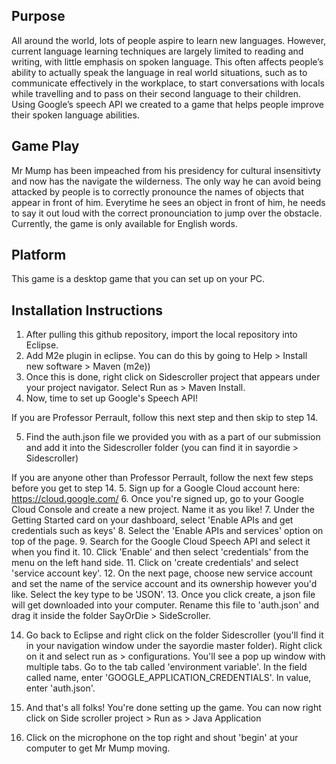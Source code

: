 Purpose 
------------------------
All around the world, lots of people aspire to learn new languages. However, current language learning techniques are largely limited to reading and writing, with little emphasis on spoken language. This often affects people’s ability to actually speak the language in real world situations, such as to communicate effectively in the workplace, to start conversations with locals while travelling and to pass on their second language to their children. Using Google’s speech API we created to a game that helps people improve their spoken language abilities. 

Game Play
------------------------
Mr Mump has been impeached from his presidency for cultural insensitivty and now has the navigate the wilderness. The only way he can avoid being attacked by people is to correctly pronounce the names of objects that appear in front of him. Everytime he sees an object in front of him, he needs to say it out loud with the correct pronounciation to jump over the obstacle. Currently, the game is only available for English words. 

Platform
------------------------
This game is a desktop game that you can set up on your PC. 

Installation Instructions
------------------------
1. After pulling this github repository, import the local repository into Eclipse. 
2. Add M2e plugin in eclipse. You can do this by going to Help > Install new software > Maven (m2e))
3. Once this is done, right click on Sidescroller project that appears under your project navigator. Select Run as > Maven Install.
4. Now, time to set up Google's Speech API! 

If you are Professor Perrault, follow this next step and then skip to step 14.

5. Find the auth.json file we provided you with as a part of our submission and add it into the Sidescroller folder (you can find it in sayordie > Sidescroller)

If you are anyone other than Professor Perrault, follow the next few steps before you get to step 14. 
5. Sign up for a Google Cloud account here: https://cloud.google.com/
6. Once you're signed up, go to your Google Cloud Console and create a new project. Name it as you like! 
7. Under the Getting Started card on your dashboard, select 'Enable APIs and get credentials such as keys'
8. Select the 'Enable APIs and services' option on top of the page. 
9. Search for the Google Cloud Speech API and select it when you find it. 
10. Click 'Enable' and then select 'credentials' from the menu on the left hand side. 
11. Click on 'create credentials' and select 'service account key'.
12. On the next page, choose new service account and set the name of the service account and its ownership however you'd like. Select the key type to be 'JSON'.
13. Once you click create, a json file will get downloaded into your computer. Rename this file to 'auth.json' and drag it inside the folder SayOrDie > SideScroller.

14. Go back to Eclipse and right click on the folder Sidescroller (you'll find it in your navigation window under the sayordie master folder). Right click on it and select run as > configurations. You'll see a pop up window with multiple tabs. Go to the tab called 'environment variable'. In the field called name, enter 'GOOGLE_APPLICATION_CREDENTIALS'. In value, enter 'auth.json'. 

15. And that's all folks! You're done setting up the game. You can now right click on Side scroller project > Run as > Java Application 

16. Click on the microphone on the top right and shout 'begin' at your computer to get Mr Mump moving. 


